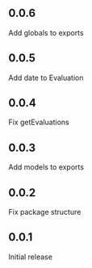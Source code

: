 ## 0.0.6

Add globals to exports

## 0.0.5

Add date to Evaluation

## 0.0.4

Fix getEvaluations

## 0.0.3

Add models to exports

## 0.0.2

Fix package structure

## 0.0.1

Initial release
